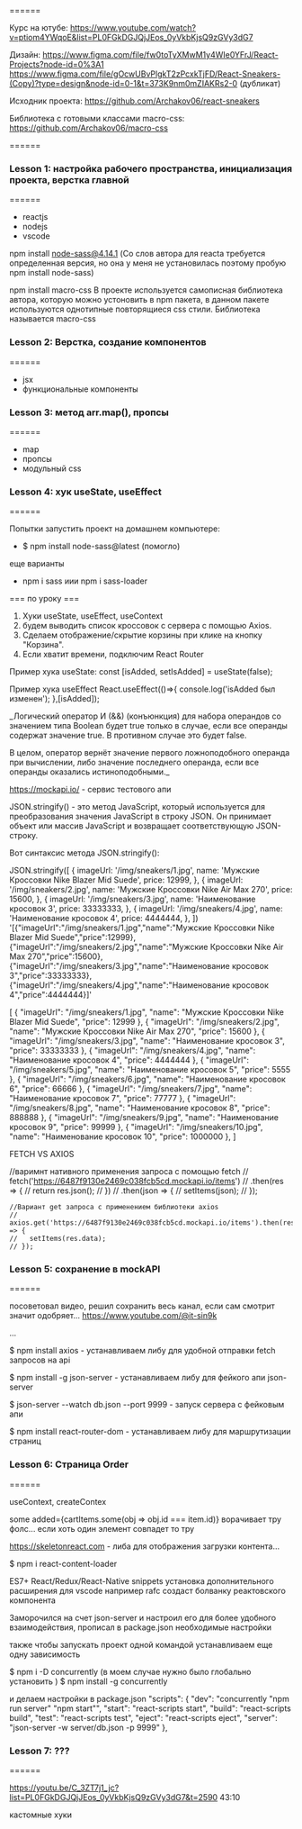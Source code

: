 ======

Курс на ютубе:
https://www.youtube.com/watch?v=ptiom4YWqoE&list=PL0FGkDGJQjJEos_0yVkbKjsQ9zGVy3dG7

Дизайн:
https://www.figma.com/file/fw0toTyXMwM1y4WIe0YFrJ/React-Projects?node-id=0%3A1
https://www.figma.com/file/gOcwUBvPlgkT2zPcxkTjFD/React-Sneakers-(Copy)?type=design&node-id=0-1&t=373K9nm0mZIAKRs2-0 (дубликат)

Исходник проекта:
https://github.com/Archakov06/react-sneakers

Библиотека с готовыми классами macro-css:
https://github.com/Archakov06/macro-css

======

### Lesson 1: настройка рабочего пространства, инициализация проекта, верстка главной

======

- reactjs
- nodejs
- vscode

npm install node-sass@4.14.1 (Со слов автора для reacta требуется определенная версия, но она у меня не установилась поэтому пробую npm install node-sass)

npm install macro-css В проекте используется самописная библиотека автора, которую можно устоновить в npm пакета, в данном пакете используются однотипные повторящиеся css стили. Библиотека называется macro-css

### Lesson 2: Верстка, создание компонентов

======

- jsx
- функциональные компоненты

### Lesson 3: метод arr.map(), пропсы

======

- map
- пропсы
- модульный css

### Lesson 4: хук useState, useEffect

======

Попытки запустить проект на домашнем компьютере:

- $ npm install node-sass@latest (помогло)

еще варианты

- npm i sass иии npm i sass-loader

=== по уроку ===

1. Хуки useState, useEffect, useContext
2. будем выводить список кроссовок с сервера с помощью Axios.
3. Сделаем отображение/скрытие корзины при клике на кнопку "Корзина".
4. Если хватит времени, подключим React Router

Пример хука useState:
const [isAdded, setIsAdded] = useState(false);

Пример хука useEffect
React.useEffect(()=>{
console.log('isAdded был изменен');
},[isAdded]);

\_Логический оператор И (&&) (конъюнкция) для набора операндов со значением типа Boolean будет true только в случае, если все операнды содержат значение true. В противном случае это будет false.

В целом, оператор вернёт значение первого ложноподобного операнда при вычислении, либо значение последнего операнда, если все операнды оказались истиноподобными.\_

https://mockapi.io/ - сервис тестового апи

JSON.stringify() - это метод JavaScript, который используется для преобразования значения JavaScript в строку JSON. Он принимает объект или массив JavaScript и возвращает соответствующую JSON-строку.

Вот синтаксис метода JSON.stringify():

JSON.stringify([
{
imageUrl: '/img/sneakers/1.jpg',
name: 'Мужские Кроссовки Nike Blazer Mid Suede',
price: 12999,
},
{
imageUrl: '/img/sneakers/2.jpg',
name: 'Мужские Кроссовки Nike Air Max 270',
price: 15600,
},
{
imageUrl: '/img/sneakers/3.jpg',
name: 'Наименование кросовок 3',
price: 33333333,
},
{
imageUrl: '/img/sneakers/4.jpg',
name: 'Наименование кросовок 4',
price: 4444444,
},
])
'[{"imageUrl":"/img/sneakers/1.jpg","name":"Мужские Кроссовки Nike Blazer Mid Suede","price":12999},{"imageUrl":"/img/sneakers/2.jpg","name":"Мужские Кроссовки Nike Air Max 270","price":15600},{"imageUrl":"/img/sneakers/3.jpg","name":"Наименование кросовок 3","price":33333333},{"imageUrl":"/img/sneakers/4.jpg","name":"Наименование кросовок 4","price":4444444}]'

[
{
"imageUrl": "/img/sneakers/1.jpg",
"name": "Мужские Кроссовки Nike Blazer Mid Suede",
"price": 12999
},
{
"imageUrl": "/img/sneakers/2.jpg",
"name": "Мужские Кроссовки Nike Air Max 270",
"price": 15600
},
{
"imageUrl": "/img/sneakers/3.jpg",
"name": "Наименование кросовок 3",
"price": 33333333
},
{
"imageUrl": "/img/sneakers/4.jpg",
"name": "Наименование кросовок 4",
"price": 4444444
},
{
"imageUrl": "/img/sneakers/5.jpg",
"name": "Наименование кросовок 5",
"price": 5555
},
{
"imageUrl": "/img/sneakers/6.jpg",
"name": "Наименование кросовок 6",
"price": 66666
},
{
"imageUrl": "/img/sneakers/7.jpg",
"name": "Наименование кросовок 7",
"price": 77777
},
{
"imageUrl": "/img/sneakers/8.jpg",
"name": "Наименование кросовок 8",
"price": 888888
},
{
"imageUrl": "/img/sneakers/9.jpg",
"name": "Наименование кросовок 9",
"price": 99999
},
{
"imageUrl": "/img/sneakers/10.jpg",
"name": "Наименование кросовок 10",
"price": 1000000
},
]

FETCH VS AXIOS

 //варимнт нативного применения запроса с помощью fetch
    // fetch('https://6487f9130e2469c038fcb5cd.mockapi.io/items')
    //   .then(res => {
    //     return res.json();
    //   })
    //   .then(json => {
    //     setItems(json);
    //   });

    //Вариант get запроса с применением библиотеки axios
    // axios.get('https://6487f9130e2469c038fcb5cd.mockapi.io/items').then(res => {
    //   setItems(res.data);
    // });

### Lesson 5: сохранение в mockAPI
======

посоветовал видео, решил сохранить весь канал, если сам смотрит значит одобряет... https://www.youtube.com/@it-sin9k

...


$ npm install axios - устанавливаем либу для удобной отправки fetch запросов на api

$ npm install -g json-server - устанавливаем либу для фейкого апи json-server

$ json-server --watch db.json --port 9999 - запуск сервера с фейковым апи

$ npm install react-router-dom - устанавливаем либу для маршрутизации страниц



### Lesson 6: Страница Order
======

useContext, createContex

some
added={cartItems.some(obj => obj.id === item.id)} ворачивает тру фолс... если хоть один элемент совпадет то тру

https://skeletonreact.com - либа для отображения загрузки контента...

$ npm i react-content-loader


ES7+ React/Redux/React-Native snippets установка дополнительного расширения для vscode
например rafc создаст болванку реактовского компонента


Заморочился на счет json-server и настроил его для более удобного взаимодействия,
прописал в package.json необходимые настройки

также чтобы запускать проект одной командой устанавливаем еще одну зависимость

$ npm i -D concurrently 
(в моем случае нужно было глобально установить )
$ npm install -g concurrently


и делаем настройки в package.json
  "scripts": {
    "dev": "concurrently \"npm run server\" \"npm start\"",
    "start": "react-scripts start",
    "build": "react-scripts build",
    "test": "react-scripts test",
    "eject": "react-scripts eject",
    "server": "json-server -w server/db.json -p 9999"
  },


### Lesson 7: ???

======

https://youtu.be/C_3ZT7j1_jc?list=PL0FGkDGJQjJEos_0yVkbKjsQ9zGVy3dG7&t=2590 43:10

кастомные хуки
